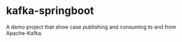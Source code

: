 # kafka-springboot    
A demo project that show case publishing and consuming to and from Apache-Kafka.

